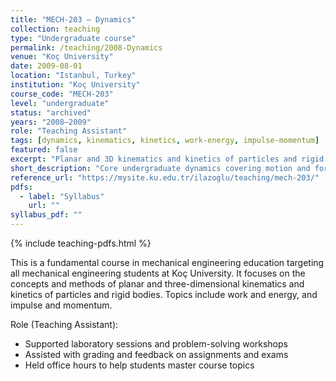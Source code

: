 ```yaml
---
title: "MECH-203 — Dynamics"
collection: teaching
type: "Undergraduate course"
permalink: /teaching/2008-Dynamics
venue: "Koç University"
date: 2009-08-01
location: "Istanbul, Turkey"
institution: "Koç University"
course_code: "MECH-203"
level: "undergraduate"
status: "archived"
years: "2008–2009"
role: "Teaching Assistant"
tags: [dynamics, kinematics, kinetics, work-energy, impulse-momentum]
featured: false
excerpt: "Planar and 3D kinematics and kinetics of particles and rigid bodies; work-energy and impulse-momentum methods."
short_description: "Core undergraduate dynamics covering motion and forces in planar/3D, with energy and momentum methods."
reference_url: "https://mysite.ku.edu.tr/ilazoglu/teaching/mech-203/"
pdfs:
  - label: "Syllabus"
    url: ""
syllabus_pdf: ""
---
```


{% include teaching-pdfs.html %}

This is a fundamental course in mechanical engineering education targeting all mechanical engineering students at Koç University. It focuses on the concepts and methods of planar and three-dimensional kinematics and kinetics of particles and rigid bodies. Topics include work and energy, and impulse and momentum.

Role (Teaching Assistant):

- Supported laboratory sessions and problem-solving workshops
- Assisted with grading and feedback on assignments and exams
- Held office hours to help students master course topics
